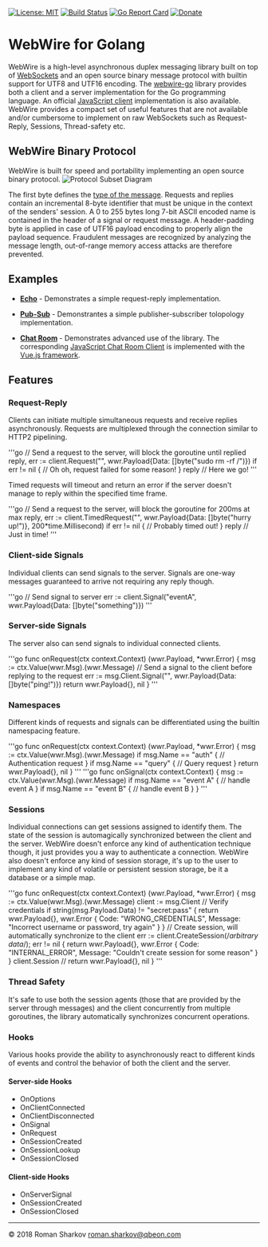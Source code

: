 [![License: MIT](https://img.shields.io/badge/License-MIT-yellow.svg)](https://opensource.org/licenses/MIT)
[![Build Status](https://travis-ci.org/qbeon/webwire-go.svg?branch=master)](https://travis-ci.org/qbeon/webwire-go)
[![Go Report Card](https://goreportcard.com/badge/github.com/qbeon/webwire-go)](https://goreportcard.com/report/github.com/qbeon/webwire-go)
[![Donate](https://img.shields.io/badge/Donate-PayPal-green.svg)](https://www.paypal.me/romshark)

# WebWire for Golang
WebWire is a high-level asynchronous duplex messaging library built on top of [WebSockets](https://developer.mozilla.org/de/docs/WebSockets) and an open source binary message protocol with builtin support for UTF8 and UTF16 encoding.
The [webwire-go](https://github.com/qbeon/webwire-go) library provides both a client and a server implementation for the Go programming language. An official [JavaScript client](https://github.com/qbeon/webwire-js) implementation is also available. WebWire provides a compact set of useful features that are not available and/or cumbersome to implement on raw WebSockets such as Request-Reply, Sessions, Thread-safety etc.

## WebWire Binary Protocol
WebWire is built for speed and portability implementing an open source binary protocol.
![Protocol Subset Diagram](https://github.com/qbeon/webwire-go/blob/master/docs/img/wwr_msgproto_diagram.svg)

The first byte defines the [type of the message](https://github.com/qbeon/webwire-go/blob/master/message.go#L71). Requests and replies contain an incremental 8-byte identifier that must be unique in the context of the senders' session. A 0 to 255 bytes long 7-bit ASCII encoded name is contained in the header of a signal or request message.
A header-padding byte is applied in case of UTF16 payload encoding to properly align the payload sequence.
Fraudulent messages are recognized by analyzing the message length, out-of-range memory access attacks are therefore prevented.

## Examples
- **[Echo](https://github.com/qbeon/webwire-go/tree/master/examples/echo)** - Demonstrates a simple request-reply implementation.

- **[Pub-Sub](https://github.com/qbeon/webwire-go/tree/master/examples/pubsub)** - Demonstrantes a simple publisher-subscriber tolopology implementation.

- **[Chat Room](https://github.com/qbeon/webwire-go/tree/master/examples/chatroom)** - Demonstrates advanced use of the library. The corresponding [JavaScript Chat Room Client](https://github.com/qbeon/webwire-js/tree/master/examples/chatroom-client-vue) is implemented with the [Vue.js framework](https://vuejs.org/).

## Features
### Request-Reply
Clients can initiate multiple simultaneous requests and receive replies asynchronously. Requests are multiplexed through the connection similar to HTTP2 pipelining.

'''go
// Send a request to the server, will block the goroutine until replied
reply, err := client.Request("", wwr.Payload{Data: []byte("sudo rm -rf /")})
if err != nil {
// Oh oh, request failed for some reason!
}
reply // Here we go!
'''

Timed requests will timeout and return an error if the server doesn't manage to reply within the specified time frame.

'''go
// Send a request to the server, will block the goroutine for 200ms at max
reply, err := client.TimedRequest("", wwr.Payload{Data: []byte("hurry up!")}, 200*time.Millisecond)
if err != nil {
// Probably timed out!
}
reply // Just in time!
'''

### Client-side Signals
Individual clients can send signals to the server. Signals are one-way messages guaranteed to arrive not requiring any reply though.

'''go
// Send signal to server
err := client.Signal("eventA", wwr.Payload{Data: []byte("something")})
'''

### Server-side Signals
The server also can send signals to individual connected clients.

'''go
func onRequest(ctx context.Context) (wwr.Payload, *wwr.Error) {
msg := ctx.Value(wwr.Msg).(wwr.Message)
// Send a signal to the client before replying to the request
err := msg.Client.Signal("", wwr.Payload{Data: []byte("ping!")})
return wwr.Payload{}, nil
}
'''

### Namespaces
Different kinds of requests and signals can be differentiated using the builtin namespacing feature.

'''go
func onRequest(ctx context.Context) (wwr.Payload, *wwr.Error) {
msg := ctx.Value(wwr.Msg).(wwr.Message)
if msg.Name == "auth" {
// Authentication request
}
if msg.Name == "query" {
// Query request
}
return wwr.Payload{}, nil
}
'''
'''go
func onSignal(ctx context.Context) {
msg := ctx.Value(wwr.Msg).(wwr.Message)
if msg.Name == "event A" {
// handle event A
}
if msg.Name == "event B" {
// handle event B
}
}
'''

### Sessions
Individual connections can get sessions assigned to identify them. The state of the session is automagically synchronized between the client and the server. WebWire doesn't enforce any kind of authentication technique though, it just provides you a way to authenticate a connection. WebWire also doesn't enforce any kind of session storage, it's up to the user to implement any kind of volatile or persistent session storage, be it a database or a simple map.

'''go
func onRequest(ctx context.Context) (wwr.Payload, *wwr.Error) {
msg := ctx.Value(wwr.Msg).(wwr.Message)
client := msg.Client
// Verify credentials
if string(msg.Payload.Data) != "secret:pass" {
return wwr.Payload{}, wwr.Error {
Code: "WRONG_CREDENTIALS",
Message: "Incorrect username or password, try again"
}
}
// Create session, will automatically synchronize to the client
err := client.CreateSession(/*arbitrary data*/); err != nil {
return wwr.Payload{}, wwr.Error {
Code: "INTERNAL_ERROR",
Message: "Couldn't create session for some reason"
}
}
client.Session // return wwr.Payload{}, nil
}
'''

### Thread Safety
It's safe to use both the session agents (those that are provided by the server through messages) and the client concurrently from multiple goroutines, the library automatically synchronizes concurrent operations.

### Hooks
Various hooks provide the ability to asynchronously react to different kinds of events and control the behavior of both the client and the server.

#### Server-side Hooks
- OnOptions
- OnClientConnected
- OnClientDisconnected
- OnSignal
- OnRequest
- OnSessionCreated
- OnSessionLookup
- OnSessionClosed

#### Client-side Hooks
- OnServerSignal
- OnSessionCreated
- OnSessionClosed

----

© 2018 Roman Sharkov <roman.sharkov@qbeon.com>
